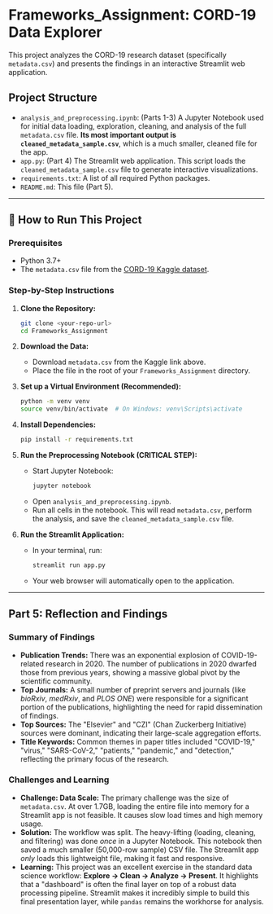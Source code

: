 # Frameworks_Assignment: CORD-19 Data Explorer

This project analyzes the CORD-19 research dataset (specifically `metadata.csv`) and presents the findings in an interactive Streamlit web application.

## Project Structure

* `analysis_and_preprocessing.ipynb`: (Parts 1-3) A Jupyter Notebook used for initial data loading, exploration, cleaning, and analysis of the full `metadata.csv` file. **Its most important output is `cleaned_metadata_sample.csv`**, which is a much smaller, cleaned file for the app.
* `app.py`: (Part 4) The Streamlit web application. This script loads the `cleaned_metadata_sample.csv` file to generate interactive visualizations.
* `requirements.txt`: A list of all required Python packages.
* `README.md`: This file (Part 5).

---

## 🚀 How to Run This Project

### Prerequisites

* Python 3.7+
* The `metadata.csv` file from the [CORD-19 Kaggle dataset](https://www.kaggle.com/allen-institute-for-ai/CORD-19-research-challenge).

### Step-by-Step Instructions

1.  **Clone the Repository:**
    ```bash
    git clone <your-repo-url>
    cd Frameworks_Assignment
    ```

2.  **Download the Data:**
    * Download `metadata.csv` from the Kaggle link above.
    * Place the file in the root of your `Frameworks_Assignment` directory.

3.  **Set up a Virtual Environment (Recommended):**
    ```bash
    python -m venv venv
    source venv/bin/activate  # On Windows: venv\Scripts\activate
    ```

4.  **Install Dependencies:**
    ```bash
    pip install -r requirements.txt
    ```

5.  **Run the Preprocessing Notebook (CRITICAL STEP):**
    * Start Jupyter Notebook:
        ```bash
        jupyter notebook
        ```
    * Open `analysis_and_preprocessing.ipynb`.
    * Run all cells in the notebook. This will read `metadata.csv`, perform the analysis, and save the `cleaned_metadata_sample.csv` file.

6.  **Run the Streamlit Application:**
    * In your terminal, run:
        ```bash
        streamlit run app.py
        ```
    * Your web browser will automatically open to the application.

---

## Part 5: Reflection and Findings

### Summary of Findings

* **Publication Trends:** There was an exponential explosion of COVID-19-related research in 2020. The number of publications in 2020 dwarfed those from previous years, showing a massive global pivot by the scientific community.
* **Top Journals:** A small number of preprint servers and journals (like *bioRxiv*, *medRxiv*, and *PLOS ONE*) were responsible for a significant portion of the publications, highlighting the need for rapid dissemination of findings.
* **Top Sources:** The "Elsevier" and "CZI" (Chan Zuckerberg Initiative) sources were dominant, indicating their large-scale aggregation efforts.
* **Title Keywords:** Common themes in paper titles included "COVID-19," "virus," "SARS-CoV-2," "patients," "pandemic," and "detection," reflecting the primary focus of the research.

### Challenges and Learning

* **Challenge: Data Scale:** The primary challenge was the size of `metadata.csv`. At over 1.7GB, loading the entire file into memory for a Streamlit app is not feasible. It causes slow load times and high memory usage.
* **Solution:** The workflow was split. The heavy-lifting (loading, cleaning, and filtering) was done *once* in a Jupyter Notebook. This notebook then saved a much smaller (50,000-row sample) CSV file. The Streamlit app *only* loads this lightweight file, making it fast and responsive.
* **Learning:** This project was an excellent exercise in the standard data science workflow: **Explore -> Clean -> Analyze -> Present**. It highlights that a "dashboard" is often the final layer on top of a robust data processing pipeline. Streamlit makes it incredibly simple to build this final presentation layer, while `pandas` remains the workhorse for analysis.
